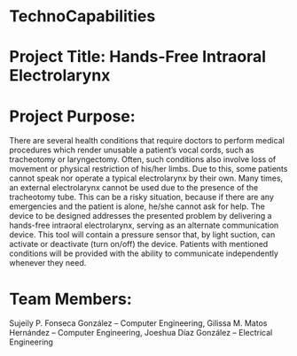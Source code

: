 # TechnoCapabilities

# Project Title: Hands-Free Intraoral Electrolarynx

# Project Purpose: 
There are several health conditions that require doctors to perform medical procedures which render unusable a patient’s vocal cords, such as tracheotomy or laryngectomy. Often, such conditions also involve loss of movement or physical restriction of his/her limbs. Due to this, some patients cannot speak nor operate a typical electrolarynx by their own. Many times, an external electrolarynx cannot be used due to the presence of the tracheotomy tube. This can be a risky situation, because if there are any emergencies and the patient is alone, he/she cannot ask for help. The device to be designed addresses the presented problem by delivering a hands-free intraoral electrolarynx, serving as an alternate communication device. This tool will contain a pressure sensor that, by light suction, can activate or deactivate (turn on/off) the device. Patients with mentioned conditions will be provided with the ability to communicate independently whenever they need.

# Team Members:
Sujeily P. Fonseca González – Computer Engineering, Gilissa M. Matos Hernández – Computer Engineering, Joeshua Díaz González – Electrical Engineering
